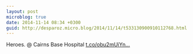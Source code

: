 ```yaml
---
layout: post
microblog: true
date: 2014-11-14 08:34 +0300
guid: http://desparoz.micro.blog/2014/11/14/t533130900910112768.html
---
```

Heroes. @ Cairns Base Hospital [t.co/obu2mUiYn...](http://t.co/obu2mUiYnD)
